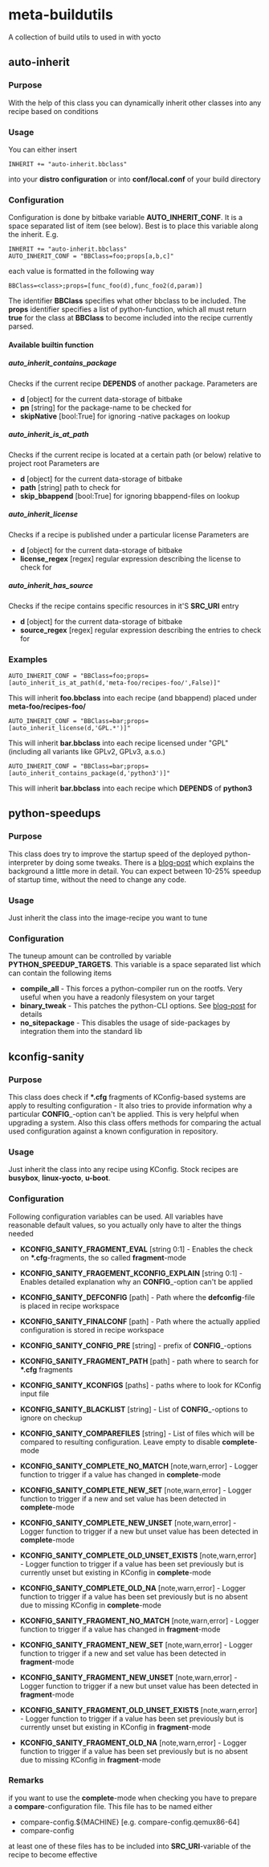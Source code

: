 # meta-buildutils
A collection of build utils to used in with yocto

## auto-inherit
### Purpose
With the help of this class you can dynamically inherit other classes into any recipe based on conditions

### Usage
You can either insert
```
INHERIT += "auto-inherit.bbclass"
```
into your __distro configuration__ or into __conf/local.conf__ of your build directory

### Configuration
Configuration is done by bitbake variable __AUTO_INHERIT_CONF__.
It is a space separated list of item (see below).
Best is to place this variable along the inherit.
E.g.
```
INHERIT += "auto-inherit.bbclass"
AUTO_INHERIT_CONF = "BBClass=foo;props[a,b,c]"
```

each value is formatted in the following way
```
BBClass=<class>;props=[func_foo(d),func_foo2(d,param)]
```

The identifier __BBClass__ specifies what other bbclass to be included.
The __props__ identifier specifies a list of python-function, which all must return **true** for the class at __BBClass__ to become included into the recipe currently parsed.

#### Available builtin function
##### auto_inherit_contains_package

Checks if the current recipe **DEPENDS** of another package.
Parameters are 
 * __d__ [object] for the current data-storage of bitbake
 * __pn__ [string] for the package-name to be checked for
 * __skipNative__ [bool:True] for ignoring -native packages on lookup

##### auto_inherit_is_at_path

Checks if the current recipe is located at a certain path (or below) relative to project root
Parameters are
 * __d__ [object] for the current data-storage of bitbake
 * __path__ [string] path to check for
 * __skip_bbappend__ [bool:True] for ignoring bbappend-files on lookup

##### auto_inherit_license

Checks if a recipe is published under a particular license
Parameters are
 * __d__ [object] for the current data-storage of bitbake
 * __license_regex__ [regex] regular expression describing the license to check for

##### auto_inherit_has_source

Checks if the recipe contains specific resources in it'S **SRC_URI** entry
 * __d__ [object] for the current data-storage of bitbake
 * __source_regex__ [regex] regular expression describing the entries to check for

### Examples

```
AUTO_INHERIT_CONF = "BBClass=foo;props=[auto_inherit_is_at_path(d,'meta-foo/recipes-foo/',False)]"
```

This will inherit **foo.bbclass** into each recipe (and bbappend) placed under __meta-foo/recipes-foo/__

```
AUTO_INHERIT_CONF = "BBClass=bar;props=[auto_inherit_license(d,'GPL.*')]"
```

This will inherit **bar.bbclass** into each recipe licensed under "GPL" (including all variants like GPLv2, GPLv3, a.s.o.)

```
AUTO_INHERIT_CONF = "BBClass=bar;props=[auto_inherit_contains_package(d,'python3')]"
```

This will inherit **bar.bbclass** into each recipe which __DEPENDS__ of **python3**

## python-speedups
### Purpose

This class does try to improve the startup speed of the deployed python-interpreter by doing some tweaks.
There is a [blog-post](https://bitbakesoda.blogspot.com/2019/03/speedup-python-on-embedded-systems.html) which explains the background a little more in detail.
You can expect between 10-25% speedup of startup time, without the need to change any code.

### Usage

Just inherit the class into the image-recipe you want to tune

### Configuration

The tuneup amount can be controlled by variable __PYTHON_SPEEDUP_TARGETS__.
This variable is a space separated list which can contain the following items
 * __compile_all__ - This forces a python-compiler run on the rootfs. Very useful when you have a readonly filesystem on your target
 * __binary_tweak__ - This patches the python-CLI options. See [blog-post](https://bitbakesoda.blogspot.com/2019/03/speedup-python-on-embedded-systems.html) for details
 * __no_sitepackage__ - This disables the usage of side-packages by integration them into the standard lib

## kconfig-sanity
### Purpose

This class does check if __*.cfg__ fragments of KConfig-based systems are apply to resulting configuration - It also tries to provide information why a particular __CONFIG___-option can't be applied.
This is very helpful when upgrading a system.
Also this class offers methods for comparing the actual used configuration against a known configuration in repository.

### Usage

Just inherit the class into any recipe using KConfig.
Stock recipes are **busybox**, **linux-yocto**, **u-boot**.

### Configuration 

Following configuration variables can be used. All variables have reasonable default values, so you actually only have to alter the things needed

 * **KCONFIG_SANITY_FRAGMENT_EVAL** [string 0:1] - Enables the check on __*.cfg__-fragments, the so called **fragment**-mode
 * **KCONFIG_SANITY_FRAGEMENT_KCONFIG_EXPLAIN** [string 0:1] - Enables detailed explanation why an __CONFIG___-option can't be applied
 * **KCONFIG_SANITY_DEFCONFIG** [path] - Path where the __defconfig__-file is placed in recipe workspace
 * **KCONFIG_SANITY_FINALCONF** [path] - Path where the actually applied configuration is stored in recipe workspace
 * **KCONFIG_SANITY_CONFIG_PRE** [string] - prefix of __CONFIG___-options
 * **KCONFIG_SANITY_FRAGMENT_PATH** [path] - path where to search for __*.cfg__ fragments
 * **KCONFIG_SANITY_KCONFIGS** [paths] - paths where to look for KConfig input file
 * **KCONFIG_SANITY_BLACKLIST** [string] - List of __CONFIG___-options to ignore on checkup
 * **KCONFIG_SANITY_COMPAREFILES** [string] - List of files which will be compared to resulting configuration. Leave empty to disable **complete**-mode
 * **KCONFIG_SANITY_COMPLETE_NO_MATCH** [note,warn,error] - Logger function to trigger if a value has changed in **complete**-mode
 * **KCONFIG_SANITY_COMPLETE_NEW_SET**  [note,warn,error] - Logger function to trigger if a new and set value has been detected in **complete**-mode
 * **KCONFIG_SANITY_COMPLETE_NEW_UNSET** [note,warn,error] - Logger function to trigger if a new but unset value has been detected in **complete**-mode
 * **KCONFIG_SANITY_COMPLETE_OLD_UNSET_EXISTS** [note,warn,error] - Logger function to trigger if a value has been set previously but is currently unset but existing in KConfig in **complete**-mode
 * **KCONFIG_SANITY_COMPLETE_OLD_NA** [note,warn,error] - Logger function to trigger if a value has been set previously but is no absent due to missing KConfig in **complete**-mode

 * **KCONFIG_SANITY_FRAGMENT_NO_MATCH** [note,warn,error] - Logger function to trigger if a value has changed in **fragment**-mode
 * **KCONFIG_SANITY_FRAGMENT_NEW_SET**  [note,warn,error] - Logger function to trigger if a new and set value has been detected in **fragment**-mode
 * **KCONFIG_SANITY_FRAGMENT_NEW_UNSET** [note,warn,error] - Logger function to trigger if a new but unset value has been detected in **fragment**-mode
 * **KCONFIG_SANITY_FRAGMENT_OLD_UNSET_EXISTS** [note,warn,error] - Logger function to trigger if a value has been set previously but is currently unset but existing in KConfig in **fragment**-mode
 * **KCONFIG_SANITY_FRAGMENT_OLD_NA** [note,warn,error] - Logger function to trigger if a value has been set previously but is no absent due to missing KConfig in **fragment**-mode

### Remarks

if you want to use the **complete**-mode when checking you have to prepare a __compare__-configuration file.
This file has to be named either
 * compare-config.${MACHINE} [e.g. compare-config.qemux86-64]
 * compare-config

at least one of these files has to be included into __SRC_URI__-variable of the recipe to become effective

